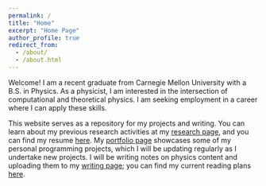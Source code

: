 ```yaml
---
permalink: /
title: "Home"
excerpt: "Home Page"
author_profile: true
redirect_from: 
  - /about/
  - /about.html
---
```


Welcome! I am a recent graduate from Carnegie Mellon University with a B.S. in
Physics. As a physicist, I am interested in the intersection of computational
and theoretical physics. I am seeking employment in a career where I can apply
these skills. 

This website serves as a repository for my projects and writing. You can learn
about my previous research activities at my [research page](/research/), and
you can find my resume [here](/cv/). My [portfolio page](/projects/) showcases
some of my personal programming projects, which I will be updating regularly as
I undertake new projects. I will be writing notes on physics content and
uploading them to my [writing page](/writing/); you can find my current reading
plans [here](/blog/TODO). 

